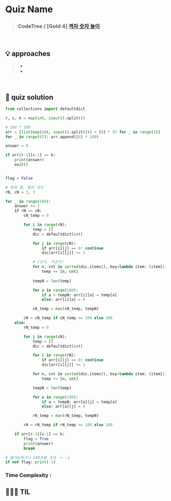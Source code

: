 # Quiz Name
> ### CodeTree / [Gold 4] <a href = "https://www.codetree.ai/training-field/frequent-problems/matrix-number-play/description?page=2&pageSize=20&username=pushedrumex&discussionRowsPerPage=5&discussionPage=1"> 격자 숫자 놀이 </a>

<br>

## 💡 approaches
>  - 
>  - 

<br>

## 🔑 quiz solution

```py
from collections import defaultdict

r, c, k = map(int, input().split())

# 100 * 100
arr = [list(map(int, input().split())) + [0] * 97 for _ in range(3)]
for _ in range(97): arr.append([0] * 100)

answer = 0

if arr[r-1][c-1] == k:
    print(answer)
    exit()


flag = False

# 현재 행, 열의 개수
rN, cN = 3, 3

for _ in range(100):
    answer += 1
    if rN >= cN:
        cN_temp = 0

        for i in range(rN):
            temp = []
            dic = defaultdict(int)

            for j in range(cN):
                if arr[i][j] == 0: continue
                dic[arr[i][j]] += 1

            # (숫자, 카운트)
            for n, cnt in sorted(dic.items(), key=lambda item: (item[1], item[0])):
                temp += [n, cnt]
            
            tempN = len(temp)

            for a in range(100):
                if a < tempN: arr[i][a] = temp[a]
                else: arr[i][a] = 0

            cN_temp = max(cN_temp, tempN)

        cN = cN_temp if cN_temp <= 100 else 100
    else:
        rN_temp = 0

        for j in range(cN):
            temp = []
            dic = defaultdict(int)

            for i in range(rN):
                if arr[i][j] == 0: continue
                dic[arr[i][j]] += 1

            for n, cnt in sorted(dic.items(), key=lambda item: (item[1], item[0])):
                temp += [n, cnt]

            tempN = len(temp)

            for a in range(100):
                if a < tempN: arr[a][j] = temp[a]
                else: arr[a][j] = 0

            rN_temp = max(rN_temp, tempN)

        rN = rN_temp if rN_temp <= 100 else 100

    if arr[r-1][c-1] == k:
        flag = True
        print(answer)
        break

# 불가능하거나 100초를 초과 -> -1
if not flag: print(-1)
```
### Time Complexity :
## 👩🏻‍🏫 TIL